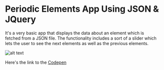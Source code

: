 # Periodic Elements App Using JSON & JQuery

It's a very basic app that displays the data about an element which is fetched from a JSON file. The functionality includes a sort of a slider which lets the user to see the next elements as well as the previous elements. 

![alt text](http://res.cloudinary.com/prvnbist/image/upload/v1508392370/elements.jpg)

Here's the link to the <a href="https://codepen.io/prvnbist/full/EwOapM">Codepen</a>
